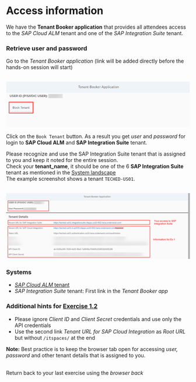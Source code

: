# Access information

We have the **Tenant Booker application** that provides all attendees access to the *SAP Cloud ALM* tenant and one of the *SAP Integration Suite* tenant. 

### Retrieve user and password

Go to the *Tenant Booker application* (link will be added directly before the hands-on session will start)

<br>![](/exercises/ex1/images/BookerApp.png)

Click on the `Book Tenant` button. As a result you get *user* and *password* for login to **SAP Cloud ALM** and **SAP Integration Suite** tenant. 

Please recognize and use the SAP Integration Suite tenant that is assigned to you and keep it noted for the entire session. </br>
Check your **tenant_name**, it should be one of the 6 **SAP Integration Suite** tenant as mentioned in the [System landscape](/exercises/ex0)</br>
The example screenshot shows a tenant `TECHED-US01`.

<br>![](/exercises/ex1/images/BookerAppResult.png) 
    
### Systems

- [*SAP Cloud ALM* tenant](https://teched22-cloudalm-003.eu10.alm.cloud.sap/launchpad#Shell-home)
- *SAP Integration Suite* tenant: First link in the *Tenant Booker app*

### Additional hints for [Exercise 1.2](/exercises/ex1/ex12)

- Please ignore *Client ID* and *Client Secret* credentials and use only the API credentials
- Use the second link *Tenant URL for SAP Cloud Integration* as *Root URL* but without `/itspaces/` at the end

**Note:** Best practice is to keep the browser tab open for accessing *user, password* and other tenant details that is assigned to you.

<br>Return back to your last exercise using the *browser back*
